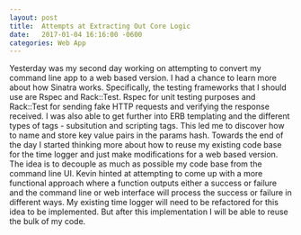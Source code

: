 ```yaml
---
layout: post
title:  Attempts at Extracting Out Core Logic 
date:   2017-01-04 16:16:00 -0600
categories: Web App
---
```


Yesterday was my second day working on attempting to convert my command line app to a web based version. I had a chance to learn more about how Sinatra works. Specifically, the testing frameworks that I should use are Rspec and Rack::Test. Rspec for unit testing purposes and Rack::Test for sending fake HTTP requests and verifying the response received. I was also able to get further into ERB templating and the different types of tags - subsitution and scripting tags. This led me to discover how to name and store key value pairs in the params hash. Towards the end of the day I started thinking more about how to reuse my existing code base for the time logger and just make modifications for a web based version. The idea is to decouple as much as possible my code base from the command line UI. Kevin hinted at attempting to come up with a more functional approach where a function outputs either a success or failure and the command line or web interface will process the success or failure in different ways. My existing time logger will need to be refactored for this idea to be implemented. But after this implementation I will be able to reuse the bulk of my code. 


